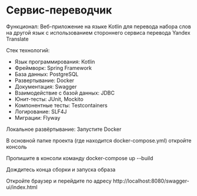 # Сервис-переводчик

Функционал: Веб-приложение на языке Kotlin для перевода набора слов на другой язык с использованием стороннего сервиса перевода Yandex Translate

Стек технологий:
- Язык программирования: Kotlin
- Фреймворк: Spring Framework
- База данных: PostgreSQL
- Развертывание: Docker
- Документация: Swagger
- Взаимодействие с базой данных: JDBC
- Юнит-тесты: JUnit, Mockito
- Компонентные тесты: Testcontainers
- Логирование: SLF4J
- Миграции: Flyway

Локальное развёртывание:
Запустите Docker

В основной папке проекта (где находится docker-compose.yml) откройте консоль

Пропишите в консоли команду docker-compose up --build

Дождитесь конца сборки и запуска образа

Откройте браузер и перейдите по адресу http://localhost:8080/swagger-ui/index.html
